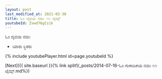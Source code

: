 ```yaml
---
layout: post
last_modified_at: 2021-03-30
title: ಓಂ ದೃವಯ ನಮಃ ೧೧ ಟೈಮ್ಸ್
youtubeId: Zvwd76gCs1k
---
```

 
 
 ಓಂ ದೃವಯ ನಮಃ  
 
 -  ಯಾರು ಸ್ಥಿರರು 
 
  
 
  
 
 
 
 
 
 


{% include youtubePlayer.html id=page.youtubeId %}
 
[Next]({{ site.baseurl }}{% link  split1/_posts/2014-07-16-ಓಂ ಗುಣಾದಿಕಯ ನಮಃ ೧೧ ಟೈಮ್ಸ್.md%})
 
